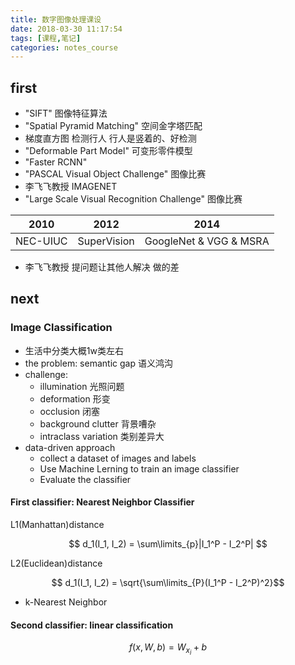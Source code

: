 ```yaml
---
title: 数字图像处理课设
date: 2018-03-30 11:17:54
tags: [课程,笔记]
categories: notes_course
---
```


## first

- "SIFT" 图像特征算法
- "Spatial Pyramid Matching" 空间金字塔匹配
- 梯度直方图 检测行人 行人是竖着的、好检测
- "Deformable Part Model" 可变形零件模型
- "Faster RCNN"
- "PASCAL Visual Object Challenge" 图像比赛
- 李飞飞教授 IMAGENET
- "Large Scale Visual Recognition Challenge" 图像比赛

| 2010     | 2012        | 2014               |
| -------- | ----------- | ------------------ |
| NEC-UIUC | SuperVision | GoogleNet & VGG & MSRA |

- 李飞飞教授 提问题让其他人解决 做的差

## next

### Image Classification

- 生活中分类大概1w类左右
- the problem: semantic gap 语义鸿沟
- challenge:
    - illumination 光照问题
    - deformation 形变
    - occlusion 闭塞
    - background clutter 背景嘈杂
    - intraclass variation 类别差异大
- data-driven approach
    - collect a dataset of images and labels
    - Use Machine Lerning to train an image classifier
    - Evaluate the classifier

#### First classifier: Nearest Neighbor Classifier

L1(Manhattan)distance

$$ d_1(I_1, I_2) = \sum\limits_{p}|I_1^P - I_2^P| $$

L2(Euclidean)distance

$$ d_1(I_1, I_2) = \sqrt{\sum\limits_{P}(I_1^P - I_2^P)^2}$$

- k-Nearest Neighbor

#### Second classifier: linear classification

$$ f(x, W, b) = W_{x_i} + b $$


